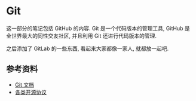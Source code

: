 # Git 

这一部分的笔记包括 GitHub 的内容. Git 是一个代码版本的管理工具, GitHub 是全世界最大的同性交友社区, 并且利用 Git 还进行代码版本的管理. 

之后添加了 GitLab 的一些东西, 看起来大家都像一家人, 就都放一起吧. 

## 参考资料

- [Git 文档](https://git-scm.com/book/zh/v1/)
- [各类开源协议](https://opensource.org/licenses/alphabetical)
